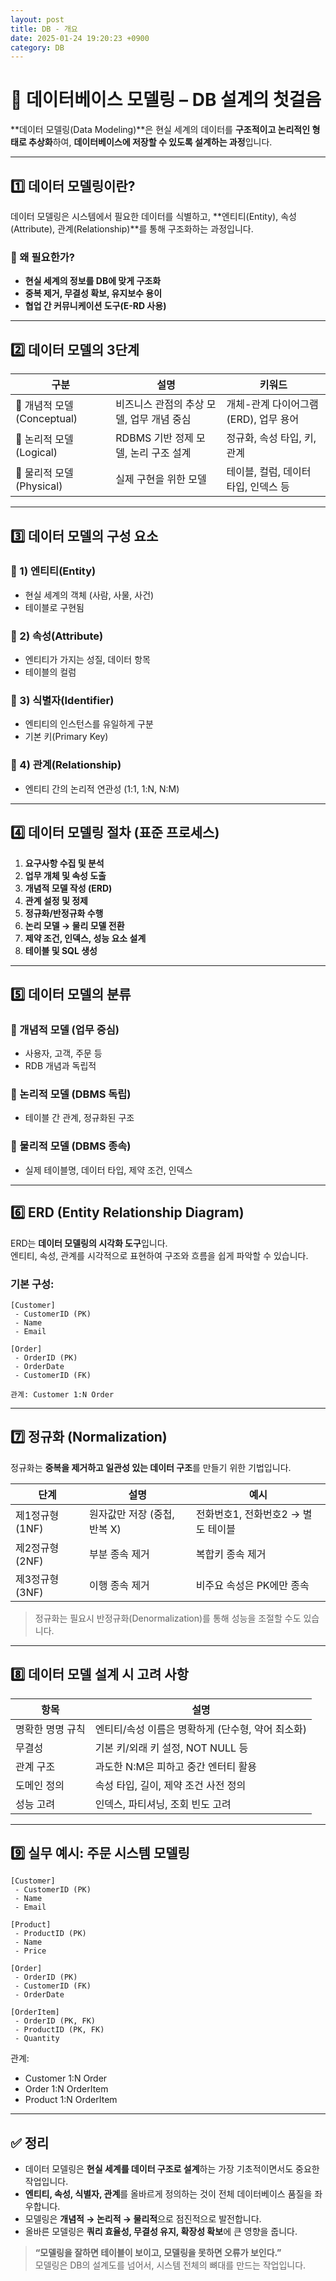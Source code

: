 ```yaml
---
layout: post
title: DB - 개요
date: 2025-01-24 19:20:23 +0900
category: DB
---
```

# 📘 데이터베이스 모델링 – DB 설계의 첫걸음

**데이터 모델링(Data Modeling)**은 현실 세계의 데이터를 **구조적이고 논리적인 형태로 추상화**하여, **데이터베이스에 저장할 수 있도록 설계하는 과정**입니다.

---

## 1️⃣ 데이터 모델링이란?

데이터 모델링은 시스템에서 필요한 데이터를 식별하고, **엔티티(Entity), 속성(Attribute), 관계(Relationship)**를 통해 구조화하는 과정입니다.

### 📌 왜 필요한가?
- **현실 세계의 정보를 DB에 맞게 구조화**
- **중복 제거, 무결성 확보, 유지보수 용이**
- **협업 간 커뮤니케이션 도구(E-RD 사용)**

---

## 2️⃣ 데이터 모델의 3단계

| 구분 | 설명 | 키워드 |
|------|------|--------|
| 📐 개념적 모델 (Conceptual) | 비즈니스 관점의 추상 모델, 업무 개념 중심 | 개체-관계 다이어그램 (ERD), 업무 용어 |
| 🧠 논리적 모델 (Logical) | RDBMS 기반 정제 모델, 논리 구조 설계 | 정규화, 속성 타입, 키, 관계 |
| 💾 물리적 모델 (Physical) | 실제 구현을 위한 모델 | 테이블, 컬럼, 데이터 타입, 인덱스 등 |

---

## 3️⃣ 데이터 모델의 구성 요소

### 📌 1) 엔티티(Entity)
- 현실 세계의 객체 (사람, 사물, 사건)
- 테이블로 구현됨

### 📌 2) 속성(Attribute)
- 엔티티가 가지는 성질, 데이터 항목
- 테이블의 컬럼

### 📌 3) 식별자(Identifier)
- 엔티티의 인스턴스를 유일하게 구분
- 기본 키(Primary Key)

### 📌 4) 관계(Relationship)
- 엔티티 간의 논리적 연관성 (1:1, 1:N, N:M)

---

## 4️⃣ 데이터 모델링 절차 (표준 프로세스)

1. **요구사항 수집 및 분석**
2. **업무 개체 및 속성 도출**
3. **개념적 모델 작성 (ERD)**
4. **관계 설정 및 정제**
5. **정규화/반정규화 수행**
6. **논리 모델 → 물리 모델 전환**
7. **제약 조건, 인덱스, 성능 요소 설계**
8. **테이블 및 SQL 생성**

---

## 5️⃣ 데이터 모델의 분류

### 🔹 개념적 모델 (업무 중심)
- 사용자, 고객, 주문 등
- RDB 개념과 독립적

### 🔹 논리적 모델 (DBMS 독립)
- 테이블 간 관계, 정규화된 구조

### 🔹 물리적 모델 (DBMS 종속)
- 실제 테이블명, 데이터 타입, 제약 조건, 인덱스

---

## 6️⃣ ERD (Entity Relationship Diagram)

ERD는 **데이터 모델링의 시각화 도구**입니다.  
엔티티, 속성, 관계를 시각적으로 표현하여 구조와 흐름을 쉽게 파악할 수 있습니다.

### 기본 구성:

```plaintext
[Customer]
 - CustomerID (PK)
 - Name
 - Email

[Order]
 - OrderID (PK)
 - OrderDate
 - CustomerID (FK)

관계: Customer 1:N Order
```

---

## 7️⃣ 정규화 (Normalization)

정규화는 **중복을 제거하고 일관성 있는 데이터 구조**를 만들기 위한 기법입니다.

| 단계 | 설명 | 예시 |
|------|------|------|
| 제1정규형 (1NF) | 원자값만 저장 (중첩, 반복 X) | 전화번호1, 전화번호2 → 별도 테이블 |
| 제2정규형 (2NF) | 부분 종속 제거 | 복합키 종속 제거 |
| 제3정규형 (3NF) | 이행 종속 제거 | 비주요 속성은 PK에만 종속 |

> 정규화는 필요시 반정규화(Denormalization)를 통해 성능을 조절할 수도 있습니다.

---

## 8️⃣ 데이터 모델 설계 시 고려 사항

| 항목 | 설명 |
|------|------|
| 명확한 명명 규칙 | 엔티티/속성 이름은 명확하게 (단수형, 약어 최소화) |
| 무결성 | 기본 키/외래 키 설정, NOT NULL 등 |
| 관계 구조 | 과도한 N:M은 피하고 중간 엔터티 활용 |
| 도메인 정의 | 속성 타입, 길이, 제약 조건 사전 정의 |
| 성능 고려 | 인덱스, 파티셔닝, 조회 빈도 고려 |

---

## 9️⃣ 실무 예시: 주문 시스템 모델링

```plaintext
[Customer]
 - CustomerID (PK)
 - Name
 - Email

[Product]
 - ProductID (PK)
 - Name
 - Price

[Order]
 - OrderID (PK)
 - CustomerID (FK)
 - OrderDate

[OrderItem]
 - OrderID (PK, FK)
 - ProductID (PK, FK)
 - Quantity
```

관계:
- Customer 1:N Order  
- Order 1:N OrderItem  
- Product 1:N OrderItem

---

## ✅ 정리

- 데이터 모델링은 **현실 세계를 데이터 구조로 설계**하는 가장 기초적이면서도 중요한 작업입니다.
- **엔티티, 속성, 식별자, 관계**를 올바르게 정의하는 것이 전체 데이터베이스 품질을 좌우합니다.
- 모델링은 **개념적 → 논리적 → 물리적**으로 점진적으로 발전합니다.
- 올바른 모델링은 **쿼리 효율성, 무결성 유지, 확장성 확보**에 큰 영향을 줍니다.

> **“모델링을 잘하면 테이블이 보이고, 모델링을 못하면 오류가 보인다.”**  
> 모델링은 DB의 설계도를 넘어서, 시스템 전체의 뼈대를 만드는 작업입니다.